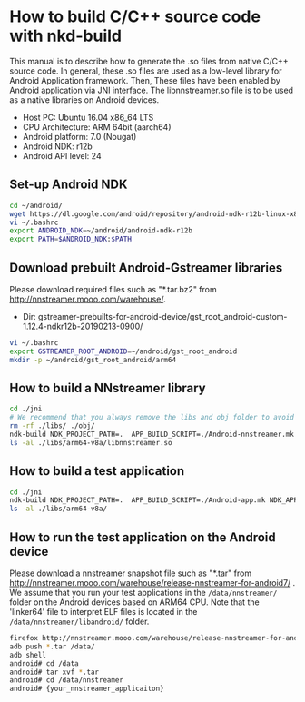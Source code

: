 # How to build C/C++ source code with nkd-build 

This manual is to describe how to generate the .so files from native C/C++
source code. In general, these .so files are used as a low-level library
for Android Application framework. Then, These files have been enabled by
Android application via JNI interface.
The libnnstreamer.so file is to be used as a native libraries on Android devices.
 * Host PC: Ubuntu 16.04 x86_64 LTS
 * CPU Architecture: ARM 64bit (aarch64)
 * Android platform: 7.0 (Nougat)
 * Android NDK: r12b
 * Android API level: 24

## Set-up Android NDK
```bash
cd ~/android/
wget https://dl.google.com/android/repository/android-ndk-r12b-linux-x86_64.zip
vi ~/.bashrc
export ANDROID_NDK=~/android/android-ndk-r12b
export PATH=$ANDROID_NDK:$PATH
```

## Download prebuilt Android-Gstreamer libraries
Please download required files such as "*.tar.bz2" from http://nnstreamer.mooo.com/warehouse/.
 * Dir: gstreamer-prebuilts-for-android-device/gst_root_android-custom-1.12.4-ndkr12b-20190213-0900/
```bash
vi ~/.bashrc
export GSTREAMER_ROOT_ANDROID=~/android/gst_root_android
mkdir -p ~/android/gst_root_android/arm64
```

## How to build a NNstreamer library
```bash
cd ./jni
# We recommend that you always remove the libs and obj folder to avoid an unexpected binary inconsistency.
rm -rf ./libs/ ./obj/
ndk-build NDK_PROJECT_PATH=.  APP_BUILD_SCRIPT=./Android-nnstreamer.mk NDK_APPLICATION_MK=./Application.mk -j$(nproc)
ls -al ./libs/arm64-v8a/libnnstreamer.so
```

## How to build a test application
```bash
cd ./jni
ndk-build NDK_PROJECT_PATH=.  APP_BUILD_SCRIPT=./Android-app.mk NDK_APPLICATION_MK=./Application.mk -j$(nproc)
ls -al ./libs/arm64-v8a/
```

## How to run the test application on the Android device
Please download a nnstreamer snapshot file such as "*.tar" from http://nnstreamer.mooo.com/warehouse/release-nnstreamer-for-android7/ .
We assume that you run your test applications in the `/data/nnstreamer/` folder on the Android devices based on ARM64 CPU.
Note that the 'linker64' file to interpret ELF files is located in the `/data/nnstreamer/libandroid/` folder.
```bash
firefox http://nnstreamer.mooo.com/warehouse/release-nnstreamer-for-android7/ - Download *.tar file
adb push *.tar /data/
adb shell
android# cd /data
android# tar xvf *.tar
android# cd /data/nnstreamer
android# {your_nnstreamer_applicaiton}
```

